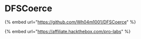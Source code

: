 # DFSCoerce

{% embed url="https://github.com/Wh04m1001/DFSCoerce" %}

{% embed url="https://affiliate.hackthebox.com/pro-labs" %}
